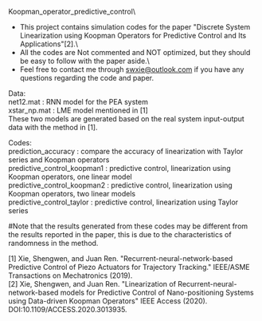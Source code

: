  Koopman_operator_predictive_control\
* This project contains simulation codes for the paper "Discrete System Linearization using Koopman Operators for Predictive Control and Its Applications"[2].\
* All the codes are Not commented and NOT optimized, but they should be easy to follow with the paper aside.\
* Feel free to contact me through swxie@outlook.com if you have any questions regarding the code and paper.

Data:\
net12.mat    :   RNN model for the PEA system\
xstar_np.mat   : LME model mentioned in [1]\
These two models are generated based on the real system input-output data with the method in [1].

Codes:\
prediction_accuracy  : compare the accuracy of linearization with Taylor series and Koopman operators\
predictive_control_koopman1  : predictive control, linearization using Koopman operators, one linear model \
predictive_control_koopman2  : predictive control, linearization using Koopman operators, two linear models \
predictive_control_taylor    : predictive control, linearization using Taylor series 

#Note that the results generated from these codes may be different from the results reported in the paper, this is due to the characteristics of randomness in the method.

[1] Xie, Shengwen, and Juan Ren. "Recurrent-neural-network-based Predictive Control of Piezo Actuators for Trajectory Tracking." IEEE/ASME Transactions on Mechatronics (2019).\
[2] Xie, Shengwen, and Juan Ren. "Linearization of Recurrent-neural-network-based models for Predictive Control of Nano-positioning Systems using Data-driven Koopman Operators" IEEE Access (2020). DOI:10.1109/ACCESS.2020.3013935.
